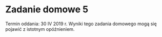 # Zadanie domowe 5

Termin oddania: 30 IV 2019 r.
Wyniki tego zadania domowego mogą się pojawić z istotnym opóźnieniem.
